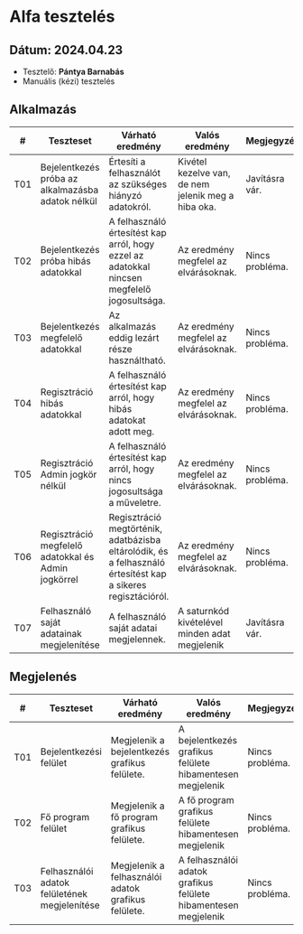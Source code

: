 # Alfa tesztelés

## **Dátum:** 2024.04.23
 - Tesztelő: **Pántya Barnabás**
 - Manuális (kézi) tesztelés

## Alkalmazás

| # | Teszteset | Várható eredmény | Valós eredmény | Megjegyzés |
|------------|------------|---------------|--------------------|------------|
| T01 | Bejelentkezés próba az alkalmazásba adatok nélkül | Értesíti a felhasználót az szükséges hiányzó adatokról. | Kivétel kezelve van, de nem jelenik meg a hiba oka. | Javításra vár. |
| T02 | Bejelentkezés próba hibás adatokkal | A felhasználó értesítést kap arról, hogy ezzel az adatokkal nincsen megfelelő jogosultsága. | Az eredmény megfelel az elvárásoknak. | Nincs probléma. |
| T03 | Bejelentkezés megfelelő adatokkal | Az alkalmazás eddig lezárt része használtható. | Az eredmény megfelel az elvárásoknak. | Nincs probléma. |
| T04 | Regisztráció hibás adatokkal | A felhasználó értesítést kap arról, hogy hibás adatokat adott meg. | Az eredmény megfelel az elvárásoknak. | Nincs probléma. |
| T05 | Regisztráció Admin jogkör nélkül | A felhasználó értesítést kap arról, hogy nincs jogosultsága a műveletre. | Az eredmény megfelel az elvárásoknak. | Nincs probléma. |
| T06 | Regisztráció megfelelő adatokkal és Admin jogkörrel | Regisztráció megtörténik, adatbázisba eltárolódik, és a felhasználó értesítést kap a sikeres regisztációról. | Az eredmény megfelel az elvárásoknak. | Nincs probléma. |
| T07 | Felhasználó saját adatainak megjelenítése | A felhasználó saját adatai megjelennek. | A saturnkód kivételével minden adat megjelenik | Javításra vár. |

 ## Megjelenés

| # | Teszteset | Várható eredmény | Valós eredmény | Megjegyzés |
|------------|------------|---------------|--------------------|------------|
| T01 | Bejelentkezési felület | Megjelenik a bejelentkezés grafikus felülete. | A bejelentkezés grafikus felülete hibamentesen megjelenik | Nincs probléma. |
| T02 | Fő program felület | Megjelenik a fő program grafikus felülete. | A fő program grafikus felülete hibamentesen megjelenik | Nincs probléma. |
| T03 | Felhasználói adatok felületének megjelenítése | Megjelenik a felhasználói adatok grafikus felülete. | A felhasználói adatok grafikus felülete hibamentesen megjelenik | Nincs probléma. |

